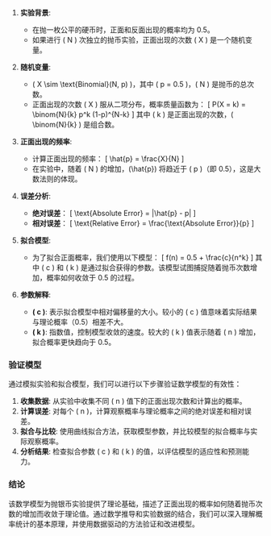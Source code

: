 

1. **实验背景**:
   - 在抛一枚公平的硬币时，正面和反面出现的概率均为 0.5。
   - 如果进行 \( N \) 次独立的抛币实验，正面出现的次数 \( X \) 是一个随机变量。

2. **随机变量**:
   - \( X \sim \text{Binomial}(N, p) \)，其中 \( p = 0.5 \)，\( N \) 是抛币的总次数。
   - 正面出现的次数 \( X \) 服从二项分布，概率质量函数为：
     \[
     P(X = k) = \binom{N}{k} p^k (1-p)^{N-k}
     \]
     其中 \( k \) 是正面出现的次数，\( \binom{N}{k} \) 是组合数。

3. **正面出现的频率**:
   - 计算正面出现的频率：
     \[
     \hat{p} = \frac{X}{N}
     \]
   - 在实验中，随着 \( N \) 的增加，\(\hat{p}\) 将趋近于 \( p \)（即 0.5），这是大数法则的体现。

4. **误差分析**:
   - **绝对误差**：
     \[
     \text{Absolute Error} = |\hat{p} - p|
     \]
   - **相对误差**：
     \[
     \text{Relative Error} = \frac{\text{Absolute Error}}{p}
     \]

5. **拟合模型**:
   - 为了拟合正面概率，我们使用以下模型：
     \[
     f(n) = 0.5 + \frac{c}{n^k}
     \]
     其中 \( c \) 和 \( k \) 是通过拟合获得的参数。该模型试图捕捉随着抛币次数增加，概率如何收敛于 0.5 的过程。

6. **参数解释**:
   - **\( c \)**: 表示拟合模型中相对偏移量的大小。较小的 \( c \) 值意味着实际结果与理论概率（0.5）相差不大。
   - **\( k \)**: 指数值，控制模型收敛的速度。较大的 \( k \) 值表示随着 \( n \) 增加，拟合概率更快趋向于 0.5。

### 验证模型

通过模拟实验和拟合模型，我们可以进行以下步骤验证数学模型的有效性：

1. **收集数据**: 从实验中收集不同 \( n \) 值下的正面出现次数和计算出的概率。
2. **计算误差**: 对每个 \( n \)，计算观察概率与理论概率之间的绝对误差和相对误差。
3. **拟合与比较**: 使用曲线拟合方法，获取模型参数，并比较模型的拟合概率与实际观察概率。
4. **分析结果**: 检查拟合参数 \( c \) 和 \( k \) 的值，以评估模型的适应性和预测能力。

### 结论

该数学模型为抛银币实验提供了理论基础，描述了正面出现的概率如何随着抛币次数的增加而收敛于理论值。通过数学推导和实验数据的结合，我们可以深入理解概率统计的基本原理，并使用数据驱动的方法验证和改进模型。 

